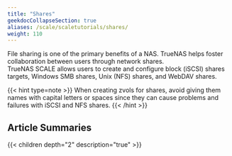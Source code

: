 ```yaml
---
title: "Shares"
geekdocCollapseSection: true
aliases: /scale/scaletutorials/shares/
weight: 110
---
```


File sharing is one of the primary benefits of a NAS. TrueNAS helps foster collaboration between users through network shares.  
TrueNAS SCALE allows users to create and configure block (iSCSI) shares targets, Windows SMB shares, Unix (NFS) shares, and WebDAV shares. 

{{< hint type=note >}}
When creating zvols for shares, avoid giving them names with capital letters or spaces since they can cause problems and failures with iSCSI and NFS shares.
{{< /hint >}}

## Article Summaries

{{< children depth="2" description="true" >}}
